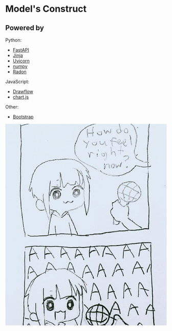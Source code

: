 # Model's Construct

## Powered by
Python:
- [FastAPI](https://github.com/tiangolo/fastapi)
- [Jinja](https://github.com/pallets/jinja/)
- [Uvicorn](https://github.com/encode/uvicorn)
- [numpy](https://github.com/numpy/numpy)
- [Radon](https://github.com/rubik/radon)

JavaScript:
- [Drawflow](https://github.com/jerosoler/Drawflow)
- [chart.js](https://github.com/chartjs/Chart.js)

Other:
- [Bootstrap](https://github.com/twbs/bootstrap)

<img src="./recources/me when.jpg">
